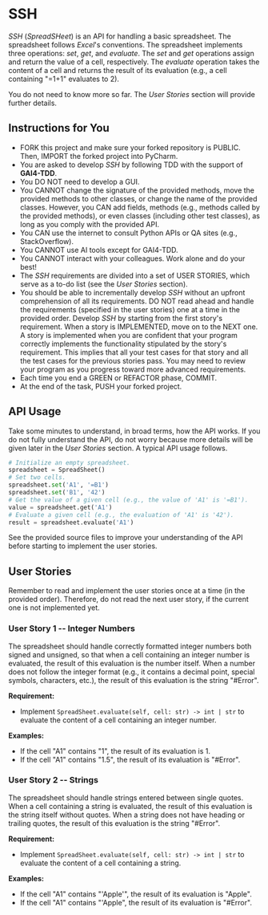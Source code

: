 # SSH
_SSH_ (_SpreadSHeet_) is an API for handling a basic spreadsheet. The spreadsheet follows _Excel_'s conventions. The spreadsheet implements three operations: _set_, _get_, and _evaluate_. The _set_ and _get_ operations assign and return the value of a cell, respectively. The _evaluate_ operation takes the content of a cell and returns the result of its evaluation (e.g., a cell containing "=1+1" evaluates to 2). 

You do not need to know more so far. The _User Stories_ section will provide further details.

## Instructions for You
* FORK this project and make sure your forked repository is PUBLIC. Then, IMPORT the forked project into PyCharm.
* You are asked to develop _SSH_ by following TDD with the support of **GAI4-TDD**.
* You DO NOT need to develop a GUI.
* You CANNOT change the signature of the provided methods, move the provided methods to other classes, or change the name of the provided classes. However, you CAN add fields, methods (e.g., methods called by the provided methods), or even classes (including other test classes), as long as you comply with the provided API.
* You CAN use the internet to consult Python APIs or QA sites (e.g., StackOverflow).
* You CANNOT use AI tools except for GAI4-TDD.
* You CANNOT interact with your colleagues. Work alone and do your best!
* The _SSH_ requirements are divided into a set of USER STORIES, which serve as a to-do list (see the _User Stories_ section).
* You should be able to incrementally develop _SSH_ without an upfront comprehension of all its requirements. DO NOT read ahead and handle the requirements (specified in the user stories) one at a time in the provided order. Develop _SSH_ by starting from the first story's requirement. When a story is IMPLEMENTED, move on to the NEXT one. A story is implemented when you are confident that your program correctly implements the functionality stipulated by the story's requirement. This implies that all your test cases for that story and all the test cases for the previous stories pass. You may need to review your program as you progress toward more advanced requirements.
* Each time you end a GREEN or REFACTOR phase, COMMIT.
* At the end of the task, PUSH your forked project.

## API Usage
Take some minutes to understand, in broad terms, how the API works. If you do not fully understand the API, do not worry because more details will be given later in the _User Stories_ section. A typical API usage follows.

```python
# Initialize an empty spreadsheet.
spreadsheet = SpreadSheet()
# Set two cells.
spreadsheet.set('A1', '=B1')
spreadsheet.set('B1', '42')
# Get the value of a given cell (e.g., the value of 'A1' is '=B1').
value = spreadsheet.get('A1')
# Evaluate a given cell (e.g., the evaluation of 'A1' is '42').
result = spreadsheet.evaluate('A1')
```

See the provided source files to improve your understanding of the API before starting to implement the user stories. 

## User Stories
Remember to read and implement the user stories once at a time (in the provided order). Therefore, do not read the next user story, if the current one is not implemented yet.

### User Story 1 -- Integer Numbers
The spreadsheet should handle correctly formatted integer numbers both signed and unsigned, so that when a cell containing an integer number is evaluated, the result of this evaluation is the number itself. When a number does not follow the integer format (e.g., it contains a decimal point, special symbols, characters, etc.), the result of this evaluation is the string "#Error".

**Requirement:**
* Implement `SpreadSheet.evaluate(self, cell: str) -> int | str` to evaluate the content of a cell containing an integer number.

**Examples:**
* If the cell "A1" contains "1", the result of its evaluation is 1.
* If the cell "A1" contains "1.5", the result of its evaluation is "#Error".

### User Story 2 -- Strings
The spreadsheet should handle strings entered between single quotes. When a cell containing a string is evaluated, the result of this evaluation is the string itself without quotes. When a string does not have heading or trailing quotes, the result of this evaluation is the string "#Error".

**Requirement:**
* Implement `SpreadSheet.evaluate(self, cell: str) -> int | str` to evaluate the content of a cell containing a string.

**Examples:**
* If the cell "A1" contains "'Apple'", the result of its evaluation is "Apple".
* If the cell "A1" contains "'Apple", the result of its evaluation is "#Error".

